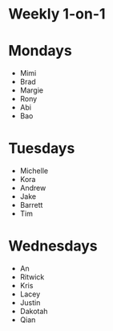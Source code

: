 # Weekly 1-on-1

# Mondays
- Mimi
- Brad
- Margie
- Rony
- Abi
- Bao

# Tuesdays
- Michelle
- Kora
- Andrew
- Jake
- Barrett
- Tim

# Wednesdays
- An
- Ritwick
- Kris
- Lacey
- Justin
- Dakotah
- Qian



